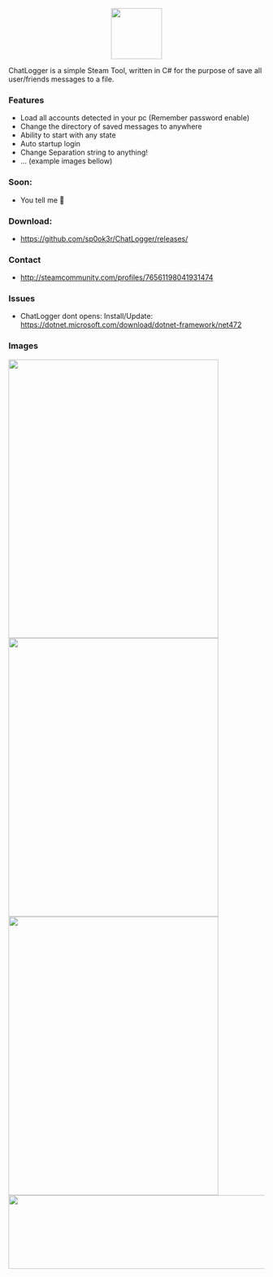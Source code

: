 <p align="center">
  <img width="100" height="100" src="https://raw.githubusercontent.com/sp0ok3r/ChatLogger/master/img/ChatLogger_Logo.ico">
</p>
ChatLogger is a simple Steam Tool, written in C# for the purpose of save all user/friends messages to a file.

### Features
- Load all accounts detected in your pc (Remember password enable)
- Change the directory of saved messages to anywhere
- Ability to start with any state
- Auto startup login
- Change Separation string to anything!
- ... (example images bellow)

### Soon: 
- You tell me 👀

### Download: 

- https://github.com/sp0ok3r/ChatLogger/releases/

### Contact
- http://steamcommunity.com/profiles/76561198041931474

### Issues
- ChatLogger dont opens: Install/Update: https://dotnet.microsoft.com/download/dotnet-framework/net472 

### Images

<img align="left" width="413" height="548" src="https://raw.githubusercontent.com/sp0ok3r/ChatLogger/master/img/1_1.png"><br>
<img align="left" width="413" height="548" src="https://raw.githubusercontent.com/sp0ok3r/ChatLogger/master/img/2.png"><br>
<img align="left" width="413" height="548" src="https://raw.githubusercontent.com/sp0ok3r/ChatLogger/master/img/3.png"><br>
<p>
<img align="left" width="1050" height="145" src="https://raw.githubusercontent.com/sp0ok3r/ChatLogger/master/img/fileLogExample.png">
